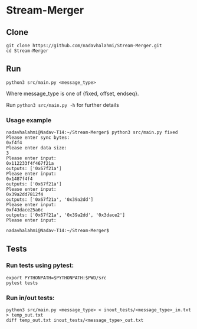 # Stream-Merger

## Clone
```
git clone https://github.com/nadavhalahmi/Stream-Merger.git
cd Stream-Merger
```

## Run
```
python3 src/main.py <message_type>
```
Where message_type is one of {fixed, offset, endseq}.

Run `python3 src/main.py -h` for further details

### Usage example
```
nadavhalahmi@Nadav-T14:~/Stream-Merger$ python3 src/main.py fixed
Please enter sync bytes:
0xf4f4
Please enter data size:
3
Please enter input:
0x112233f4f467f21a
outputs: ['0x67f21a']
Please enter input:
0x1487f4f4
outputs: ['0x67f21a']
Please enter input:
0x39a2dd7812f4
outputs: ['0x67f21a', '0x39a2dd']
Please enter input:
0xf43dace25a6c
outputs: ['0x67f21a', '0x39a2dd', '0x3dace2']
Please enter input:

nadavhalahmi@Nadav-T14:~/Stream-Merger$
```

## Tests
### Run tests using pytest:
```
export PYTHONPATH=$PYTHONPATH:$PWD/src
pytest tests
```
### Run in/out tests:
```
python3 src/main.py <message_type> < inout_tests/<message_type>_in.txt > temp_out.txt
diff temp_out.txt inout_tests/<message_type>_out.txt
